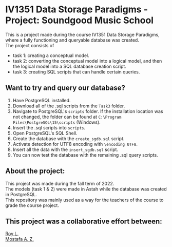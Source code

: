 # IV1351 Data Storage Paradigms - Project: Soundgood Music School

<!-- This is a repository for a project in the course IV1351 Data Storage Paradigms fall term 2022. The repository should contain all tasks for the project
and will be updated during the course of the project. This repository is made as a direct way for the teachers of the course to reach the source code/project. -->

This is a project made during the course IV1351 Data Storage Paradigms, where a fully functioning and queryable database was created.  
The project consists of
 - task 1: creating a conceptual model.
 - task 2: converting the conceptual model into a logical model, and then the logical model into a SQL database creation script.
 - task 3: creating SQL scripts that can handle certain queries.

## Want to try and query our database?
 1. Have PostgreSQL installed.
 2. Download all of the .sql scripts from the `Task3` folder.
 3. Navigate to PostgreSQL's `scripts` folder. If the installation location was not changed, the folder can be found at `C:\Program Files\PostgreSQL\15\scripts` (Windows).
 4. Insert the .sql scripts into `scripts`.
 5. Open PostgreSQL's SQL Shell.
 6. Create the database with the `create_sgdb.sql` script.
 7. Activate detection for UTF8 encoding with `\encoding UTF8`.
 8. Insert all the data with the `insert_sgdb.sql` script.
 9. You can now test the database with the remaining .sql query scripts.

## About the project:
This project was made during the fall term of 2022.  
The models (task 1 & 2) were made in Astah while the database was created in PostgreSQL.  
This repository was mainly used as a way for the teachers of the course to grade the course project.

## This project was a collaborative effort between:
[Roy L.](https://github.com/ruisnake)  
[Mostafa A. Z.](https://github.com/MrFlamadak)
